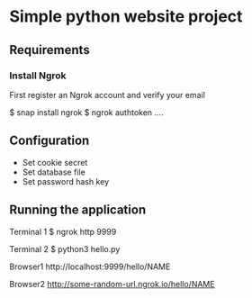 # Simple python website project

## Requirements

### Install Ngrok
First register an Ngrok account and verify your email

$ snap install ngrok
$ ngrok authtoken .... 


## Configuration
- Set cookie secret
- Set database file
- Set password hash key


## Running the application

Terminal 1
$ ngrok http 9999

Terminal 2
$ python3 hello.py

Browser1
http://localhost:9999/hello/NAME

Browser2
http://some-random-url.ngrok.io/hello/NAME
